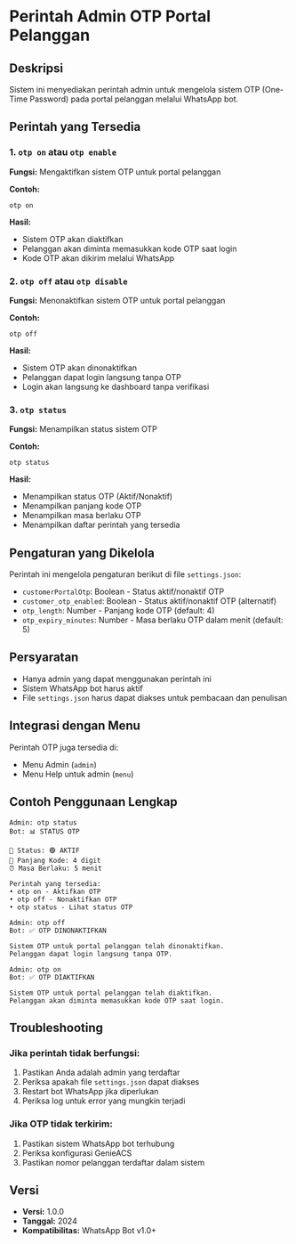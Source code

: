 # Perintah Admin OTP Portal Pelanggan

## Deskripsi
Sistem ini menyediakan perintah admin untuk mengelola sistem OTP (One-Time Password) pada portal pelanggan melalui WhatsApp bot.

## Perintah yang Tersedia

### 1. `otp on` atau `otp enable`
**Fungsi:** Mengaktifkan sistem OTP untuk portal pelanggan

**Contoh:**
```
otp on
```

**Hasil:**
- Sistem OTP akan diaktifkan
- Pelanggan akan diminta memasukkan kode OTP saat login
- Kode OTP akan dikirim melalui WhatsApp

### 2. `otp off` atau `otp disable`
**Fungsi:** Menonaktifkan sistem OTP untuk portal pelanggan

**Contoh:**
```
otp off
```

**Hasil:**
- Sistem OTP akan dinonaktifkan
- Pelanggan dapat login langsung tanpa OTP
- Login akan langsung ke dashboard tanpa verifikasi

### 3. `otp status`
**Fungsi:** Menampilkan status sistem OTP

**Contoh:**
```
otp status
```

**Hasil:**
- Menampilkan status OTP (Aktif/Nonaktif)
- Menampilkan panjang kode OTP
- Menampilkan masa berlaku OTP
- Menampilkan daftar perintah yang tersedia

## Pengaturan yang Dikelola

Perintah ini mengelola pengaturan berikut di file `settings.json`:

- `customerPortalOtp`: Boolean - Status aktif/nonaktif OTP
- `customer_otp_enabled`: Boolean - Status aktif/nonaktif OTP (alternatif)
- `otp_length`: Number - Panjang kode OTP (default: 4)
- `otp_expiry_minutes`: Number - Masa berlaku OTP dalam menit (default: 5)

## Persyaratan

- Hanya admin yang dapat menggunakan perintah ini
- Sistem WhatsApp bot harus aktif
- File `settings.json` harus dapat diakses untuk pembacaan dan penulisan

## Integrasi dengan Menu

Perintah OTP juga tersedia di:
- Menu Admin (`admin`)
- Menu Help untuk admin (`menu`)

## Contoh Penggunaan Lengkap

```
Admin: otp status
Bot: 📊 STATUS OTP

🔐 Status: 🟢 AKTIF
📏 Panjang Kode: 4 digit
⏰ Masa Berlaku: 5 menit

Perintah yang tersedia:
• otp on - Aktifkan OTP
• otp off - Nonaktifkan OTP
• otp status - Lihat status OTP

Admin: otp off
Bot: ✅ OTP DINONAKTIFKAN

Sistem OTP untuk portal pelanggan telah dinonaktifkan.
Pelanggan dapat login langsung tanpa OTP.

Admin: otp on
Bot: ✅ OTP DIAKTIFKAN

Sistem OTP untuk portal pelanggan telah diaktifkan.
Pelanggan akan diminta memasukkan kode OTP saat login.
```

## Troubleshooting

### Jika perintah tidak berfungsi:
1. Pastikan Anda adalah admin yang terdaftar
2. Periksa apakah file `settings.json` dapat diakses
3. Restart bot WhatsApp jika diperlukan
4. Periksa log untuk error yang mungkin terjadi

### Jika OTP tidak terkirim:
1. Pastikan sistem WhatsApp bot terhubung
2. Periksa konfigurasi GenieACS
3. Pastikan nomor pelanggan terdaftar dalam sistem

## Versi
- **Versi:** 1.0.0
- **Tanggal:** 2024
- **Kompatibilitas:** WhatsApp Bot v1.0+ 